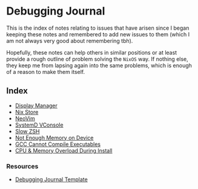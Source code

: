 # Debugging Journal

This is the index of notes relating to issues that have arisen since I began keeping these notes and remembered to add new issues to them (which I am not always very good about remembering tbh).

Hopefully, these notes can help others in similar positions or at least provide a rough outline of problem solving the `NixOS` way. If nothing else, they keep me from lapsing again into the same problems, which is enough of a reason to make them itself.

## Index

- [Display Manager](./display-manager.md)
- [Nix Store](./nix-store-issues.md)
- [NeoVim](./nvim-error.md)
- [SystemD VConsole](./systemd-vconsole-setup-font.md)
- [Slow ZSH](./zsh-slowdown.md)
- [Not Enough Memory on Device](./not-enough-memory.md)
- [GCC Cannot Compile Executables](./gcc-cannot-compile-during-rebuild.md)
- [CPU & Memory Overload During Install](./cpu-mem-overload-install.md)

### Resources

- [Debugging Journal Template](./template.md)
